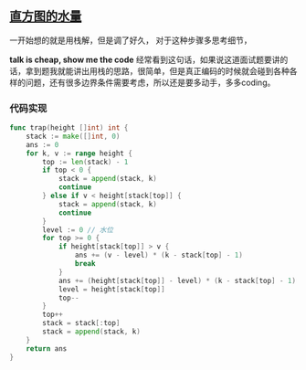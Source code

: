 ## [直方图的水量](https://leetcode-cn.com/problems/volume-of-histogram-lcci/) 

一开始想的就是用栈解，但是调了好久， 对于这种步骤多思考细节，

**talk is cheap, show me the code** 经常看到这句话，如果说这道面试题要讲的话，拿到题我就能讲出用栈的思路，很简单，但是真正编码的时候就会碰到各种各样的问题，还有很多边界条件需要考虑，所以还是要多动手，多多coding。



### 代码实现

```go
func trap(height []int) int {
	stack := make([]int, 0)
	ans := 0
	for k, v := range height {
		top := len(stack) - 1
		if top < 0 {
			stack = append(stack, k)
			continue
		} else if v < height[stack[top]] {
			stack = append(stack, k)
			continue
		}
		level := 0 // 水位
		for top >= 0 {
			if height[stack[top]] > v {
				ans += (v - level) * (k - stack[top] - 1)
				break
			}
			ans += (height[stack[top]] - level) * (k - stack[top] - 1)
			level = height[stack[top]]
			top--
		}
		top++
		stack = stack[:top]
		stack = append(stack, k)
	}
	return ans
}

```



